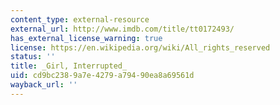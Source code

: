```yaml
---
content_type: external-resource
external_url: http://www.imdb.com/title/tt0172493/
has_external_license_warning: true
license: https://en.wikipedia.org/wiki/All_rights_reserved
status: ''
title: _Girl, Interrupted_
uid: cd9bc238-9a7e-4279-a794-90ea8a69561d
wayback_url: ''
---
```

